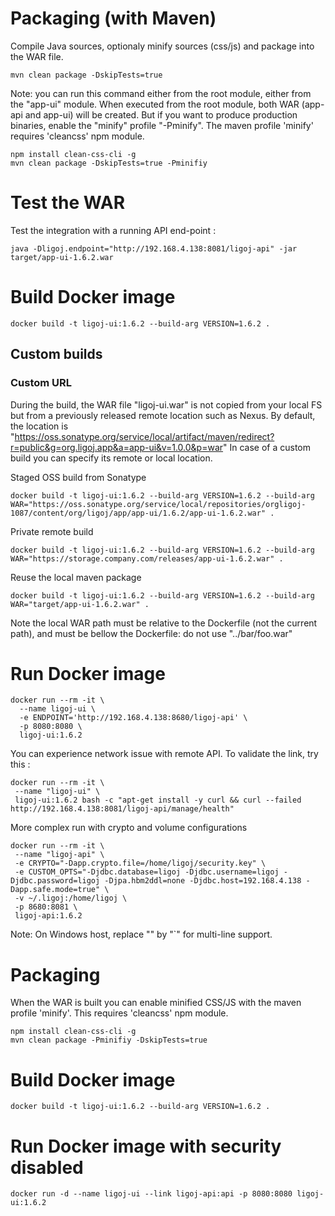 # Packaging (with Maven)
Compile Java sources, optionaly minify sources (css/js) and package into the WAR file.
```
mvn clean package -DskipTests=true
```
Note: you can run this command either from the root module, either from the "app-ui" module. When executed from the root module, both WAR (app-api and app-ui) will be created. But if you want to produce production binaries, enable the "minify" profile "-Pminify".
The maven profile 'minify' requires 'cleancss' npm module.
```
npm install clean-css-cli -g
mvn clean package -DskipTests=true -Pminifiy
```

# Test the WAR
Test the integration with a running API end-point :
```
java -Dligoj.endpoint="http://192.168.4.138:8081/ligoj-api" -jar target/app-ui-1.6.2.war
```

# Build Docker image
```
docker build -t ligoj-ui:1.6.2 --build-arg VERSION=1.6.2 .
```

## Custom builds
### Custom URL
During the build, the WAR file "ligoj-ui.war" is not copied from your local FS but from a previously released remote location such as Nexus.
By default, the location is "https://oss.sonatype.org/service/local/artifact/maven/redirect?r=public&g=org.ligoj.app&a=app-ui&v=1.0.0&p=war"
In case of a custom build you can specify its remote or local location.

Staged OSS build from Sonatype
```
docker build -t ligoj-ui:1.6.2 --build-arg VERSION=1.6.2 --build-arg WAR="https://oss.sonatype.org/service/local/repositories/orgligoj-1087/content/org/ligoj/app/app-ui/1.6.2/app-ui-1.6.2.war" .
```

Private remote build
```
docker build -t ligoj-ui:1.6.2 --build-arg VERSION=1.6.2 --build-arg WAR="https://storage.company.com/releases/app-ui-1.6.2.war" .
```

Reuse the local maven package
```
docker build -t ligoj-ui:1.6.2 --build-arg VERSION=1.6.2 --build-arg WAR="target/app-ui-1.6.2.war" .
```
Note the local WAR path must be relative to the Dockerfile (not the current path), and must be bellow the Dockerfile: do not use "../bar/foo.war"

# Run Docker image

```
docker run --rm -it \
  --name ligoj-ui \
  -e ENDPOINT='http://192.168.4.138:8680/ligoj-api' \
  -p 8080:8080 \
  ligoj-ui:1.6.2 
```

You can experience network issue with remote API. To validate the link, try this :
```
docker run --rm -it \
 --name "ligoj-ui" \
 ligoj-ui:1.6.2 bash -c "apt-get install -y curl && curl --failed http://192.168.4.138:8081/ligoj-api/manage/health"
```

More complex run with crypto and volume configurations
```
docker run --rm -it \
 --name "ligoj-api" \
 -e CRYPTO="-Dapp.crypto.file=/home/ligoj/security.key" \
 -e CUSTOM_OPTS="-Djdbc.database=ligoj -Djdbc.username=ligoj -Djdbc.password=ligoj -Djpa.hbm2ddl=none -Djdbc.host=192.168.4.138 -Dapp.safe.mode=true" \
 -v ~/.ligoj:/home/ligoj \
 -p 8680:8081 \
 ligoj-api:1.6.2
```
Note: On Windows host, replace "\" by "`" for multi-line support.


# Packaging
When the WAR is built you can enable minified CSS/JS with the maven profile 'minify'. This requires 'cleancss' npm module.
```
npm install clean-css-cli -g
mvn clean package -Pminifiy -DskipTests=true
```

# Build Docker image
```
docker build -t ligoj-ui:1.6.2 --build-arg VERSION=1.6.2 .
```
# Run Docker image with security disabled
```
docker run -d --name ligoj-ui --link ligoj-api:api -p 8080:8080 ligoj-ui:1.6.2 
```